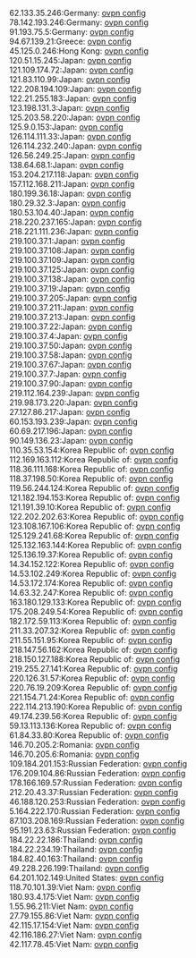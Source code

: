 62.133.35.246:Germany: [ovpn config](vpn/62_133_35_246.ovpn)  
78.142.193.246:Germany: [ovpn config](vpn/78_142_193_246.ovpn)  
91.193.75.5:Germany: [ovpn config](vpn/91_193_75_5.ovpn)  
94.67.139.21:Greece: [ovpn config](vpn/94_67_139_21.ovpn)  
45.125.0.246:Hong Kong: [ovpn config](vpn/45_125_0_246.ovpn)  
120.51.15.245:Japan: [ovpn config](vpn/120_51_15_245.ovpn)  
121.109.174.72:Japan: [ovpn config](vpn/121_109_174_72.ovpn)  
121.83.110.99:Japan: [ovpn config](vpn/121_83_110_99.ovpn)  
122.208.194.109:Japan: [ovpn config](vpn/122_208_194_109.ovpn)  
122.21.255.183:Japan: [ovpn config](vpn/122_21_255_183.ovpn)  
123.198.131.3:Japan: [ovpn config](vpn/123_198_131_3.ovpn)  
125.203.58.220:Japan: [ovpn config](vpn/125_203_58_220.ovpn)  
125.9.0.153:Japan: [ovpn config](vpn/125_9_0_153.ovpn)  
126.114.111.33:Japan: [ovpn config](vpn/126_114_111_33.ovpn)  
126.114.232.240:Japan: [ovpn config](vpn/126_114_232_240.ovpn)  
126.56.249.25:Japan: [ovpn config](vpn/126_56_249_25.ovpn)  
138.64.68.1:Japan: [ovpn config](vpn/138_64_68_1.ovpn)  
153.204.217.118:Japan: [ovpn config](vpn/153_204_217_118.ovpn)  
157.112.168.211:Japan: [ovpn config](vpn/157_112_168_211.ovpn)  
180.199.36.18:Japan: [ovpn config](vpn/180_199_36_18.ovpn)  
180.29.32.3:Japan: [ovpn config](vpn/180_29_32_3.ovpn)  
180.53.104.40:Japan: [ovpn config](vpn/180_53_104_40.ovpn)  
218.220.237.165:Japan: [ovpn config](vpn/218_220_237_165.ovpn)  
218.221.111.236:Japan: [ovpn config](vpn/218_221_111_236.ovpn)  
219.100.37.1:Japan: [ovpn config](vpn/219_100_37_1.ovpn)  
219.100.37.108:Japan: [ovpn config](vpn/219_100_37_108.ovpn)  
219.100.37.109:Japan: [ovpn config](vpn/219_100_37_109.ovpn)  
219.100.37.125:Japan: [ovpn config](vpn/219_100_37_125.ovpn)  
219.100.37.138:Japan: [ovpn config](vpn/219_100_37_138.ovpn)  
219.100.37.19:Japan: [ovpn config](vpn/219_100_37_19.ovpn)  
219.100.37.205:Japan: [ovpn config](vpn/219_100_37_205.ovpn)  
219.100.37.211:Japan: [ovpn config](vpn/219_100_37_211.ovpn)  
219.100.37.213:Japan: [ovpn config](vpn/219_100_37_213.ovpn)  
219.100.37.22:Japan: [ovpn config](vpn/219_100_37_22.ovpn)  
219.100.37.4:Japan: [ovpn config](vpn/219_100_37_4.ovpn)  
219.100.37.50:Japan: [ovpn config](vpn/219_100_37_50.ovpn)  
219.100.37.58:Japan: [ovpn config](vpn/219_100_37_58.ovpn)  
219.100.37.67:Japan: [ovpn config](vpn/219_100_37_67.ovpn)  
219.100.37.7:Japan: [ovpn config](vpn/219_100_37_7.ovpn)  
219.100.37.90:Japan: [ovpn config](vpn/219_100_37_90.ovpn)  
219.112.164.239:Japan: [ovpn config](vpn/219_112_164_239.ovpn)  
219.98.173.220:Japan: [ovpn config](vpn/219_98_173_220.ovpn)  
27.127.86.217:Japan: [ovpn config](vpn/27_127_86_217.ovpn)  
60.153.193.239:Japan: [ovpn config](vpn/60_153_193_239.ovpn)  
60.69.217.196:Japan: [ovpn config](vpn/60_69_217_196.ovpn)  
90.149.136.23:Japan: [ovpn config](vpn/90_149_136_23.ovpn)  
110.35.53.154:Korea Republic of: [ovpn config](vpn/110_35_53_154.ovpn)  
112.169.163.112:Korea Republic of: [ovpn config](vpn/112_169_163_112.ovpn)  
118.36.111.168:Korea Republic of: [ovpn config](vpn/118_36_111_168.ovpn)  
118.37.198.50:Korea Republic of: [ovpn config](vpn/118_37_198_50.ovpn)  
119.56.244.124:Korea Republic of: [ovpn config](vpn/119_56_244_124.ovpn)  
121.182.194.153:Korea Republic of: [ovpn config](vpn/121_182_194_153.ovpn)  
121.191.39.10:Korea Republic of: [ovpn config](vpn/121_191_39_10.ovpn)  
122.202.202.63:Korea Republic of: [ovpn config](vpn/122_202_202_63.ovpn)  
123.108.167.106:Korea Republic of: [ovpn config](vpn/123_108_167_106.ovpn)  
125.129.241.68:Korea Republic of: [ovpn config](vpn/125_129_241_68.ovpn)  
125.132.163.144:Korea Republic of: [ovpn config](vpn/125_132_163_144.ovpn)  
125.136.19.37:Korea Republic of: [ovpn config](vpn/125_136_19_37.ovpn)  
14.34.152.122:Korea Republic of: [ovpn config](vpn/14_34_152_122.ovpn)  
14.53.102.249:Korea Republic of: [ovpn config](vpn/14_53_102_249.ovpn)  
14.53.172.174:Korea Republic of: [ovpn config](vpn/14_53_172_174.ovpn)  
14.63.32.247:Korea Republic of: [ovpn config](vpn/14_63_32_247.ovpn)  
163.180.129.133:Korea Republic of: [ovpn config](vpn/163_180_129_133.ovpn)  
175.208.249.54:Korea Republic of: [ovpn config](vpn/175_208_249_54.ovpn)  
182.172.59.113:Korea Republic of: [ovpn config](vpn/182_172_59_113.ovpn)  
211.33.207.32:Korea Republic of: [ovpn config](vpn/211_33_207_32.ovpn)  
211.55.151.95:Korea Republic of: [ovpn config](vpn/211_55_151_95.ovpn)  
218.147.56.162:Korea Republic of: [ovpn config](vpn/218_147_56_162.ovpn)  
218.150.127.188:Korea Republic of: [ovpn config](vpn/218_150_127_188.ovpn)  
219.255.27.141:Korea Republic of: [ovpn config](vpn/219_255_27_141.ovpn)  
220.126.31.57:Korea Republic of: [ovpn config](vpn/220_126_31_57.ovpn)  
220.76.19.209:Korea Republic of: [ovpn config](vpn/220_76_19_209.ovpn)  
221.154.71.24:Korea Republic of: [ovpn config](vpn/221_154_71_24.ovpn)  
222.114.213.190:Korea Republic of: [ovpn config](vpn/222_114_213_190.ovpn)  
49.174.239.56:Korea Republic of: [ovpn config](vpn/49_174_239_56.ovpn)  
59.13.113.136:Korea Republic of: [ovpn config](vpn/59_13_113_136.ovpn)  
61.84.33.80:Korea Republic of: [ovpn config](vpn/61_84_33_80.ovpn)  
146.70.205.2:Romania: [ovpn config](vpn/146_70_205_2.ovpn)  
146.70.205.6:Romania: [ovpn config](vpn/146_70_205_6.ovpn)  
109.184.201.153:Russian Federation: [ovpn config](vpn/109_184_201_153.ovpn)  
176.209.104.86:Russian Federation: [ovpn config](vpn/176_209_104_86.ovpn)  
178.166.169.57:Russian Federation: [ovpn config](vpn/178_166_169_57.ovpn)  
212.20.43.37:Russian Federation: [ovpn config](vpn/212_20_43_37.ovpn)  
46.188.120.253:Russian Federation: [ovpn config](vpn/46_188_120_253.ovpn)  
5.164.222.170:Russian Federation: [ovpn config](vpn/5_164_222_170.ovpn)  
87.103.208.169:Russian Federation: [ovpn config](vpn/87_103_208_169.ovpn)  
95.191.23.63:Russian Federation: [ovpn config](vpn/95_191_23_63.ovpn)  
184.22.22.186:Thailand: [ovpn config](vpn/184_22_22_186.ovpn)  
184.22.234.19:Thailand: [ovpn config](vpn/184_22_234_19.ovpn)  
184.82.40.163:Thailand: [ovpn config](vpn/184_82_40_163.ovpn)  
49.228.226.199:Thailand: [ovpn config](vpn/49_228_226_199.ovpn)  
64.201.102.149:United States: [ovpn config](vpn/64_201_102_149.ovpn)  
118.70.101.39:Viet Nam: [ovpn config](vpn/118_70_101_39.ovpn)  
180.93.4.175:Viet Nam: [ovpn config](vpn/180_93_4_175.ovpn)  
1.55.96.211:Viet Nam: [ovpn config](vpn/1_55_96_211.ovpn)  
27.79.155.86:Viet Nam: [ovpn config](vpn/27_79_155_86.ovpn)  
42.115.17.154:Viet Nam: [ovpn config](vpn/42_115_17_154.ovpn)  
42.116.186.27:Viet Nam: [ovpn config](vpn/42_116_186_27.ovpn)  
42.117.78.45:Viet Nam: [ovpn config](vpn/42_117_78_45.ovpn)  
